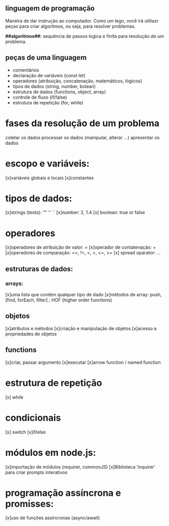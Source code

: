 ## linguagem de programação

Maneira de dar instrução ao computador.
Como um lego, você irá utiliazr peças para criar algoritmos, ou seja, para resolver problemas.

**##algoritmos##:** sequência de passos logica e finita para resolução de  um problema.

## peças de uma linguagem 

- comentários 
- declaração de variáveis (const let)
- operadores (atribuição, concatenação, matemáticos, lógicos)
- tipos de dados (string, number, bolean)
- estrutura de dados (functions, object, array)
- controle de fluxo (if/false)
- estrutura de repetição (for, while)

# fases da resolução de um problema

coletar os dados
processar os dados (manipular, alterar ...)
apresentar os dados

# escopo e variáveis:

[x]variáveis globais e locais
[x]constantes

# tipos de dados:

[x]strings (texto): "" '' ``
[x]number: 2, 1.4
[x] boolean: true or false

# operadores

[x]operadores de atribuição de valor:  =
[x]operador de contatenação: +
[x]operadores de comparação: ==, !=, <, >, <=, >= 
[x] spread oparator: ... 

## estruturas de dados:

### arrays:

[x]uma lista que contém qualquer tipo de dado
[x]métodos de array: push, [find, forEach, filter] ; HOF (higher order functions)

## objetos

[x]atributos e métodos
[x]criação e manipulação de objetos
[x]acesso a propriedades de objetos

## functions 
[x]criar, passar argumento
[x]executar
[x]arrow function / named function

# estrutura de repetição

[x] while

# condicionais

[x] switch
[x]if/else

# módulos em node.js:
[x]importação de módulos (requirer, commonJS)
[x]Biblioteca 'inquirer' para criar prompts interativos

# programação assíncrona e promisses:

[x]uso de funções assíncronas (async/await)
